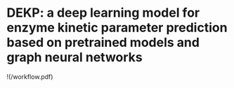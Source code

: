 # DEKP: a deep learning model for enzyme kinetic parameter prediction based on pretrained models and graph neural networks
!(/workflow.pdf)

